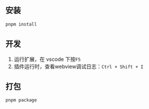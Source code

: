 ## 安装

```bash
pnpm install
```

## 开发

1. 运行扩展，在 vscode 下按`F5`
2. 插件运行时，查看webview调试日志：`Ctrl + Shift + I`

## 打包

```bash
pnpm package
```
